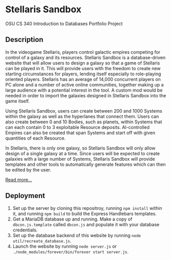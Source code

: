 # Stellaris Sandbox
OSU CS 340 Introduction to Databases Portfolio Project

## Description

In the videogame Stellaris, players control galactic empires competing for control of a galaxy and its resources. Stellaris Sandbox is a database-driven website that will allow users to design a galaxy so that a game of Stellaris can be played in it. This will provide users with the freedom to create new starting circumstances for players, lending itself especially to role-playing oriented players. Stellaris has an average of 14,000 concurrent players on PC alone and a number of active online communities, together making up a large audience with a potential interest in the tool. A custom mod would be needed in order to import the galaxies designed in Stellaris Sandbox into the game itself. 

Using Stellaris Sandbox, users can create between 200 and 1000 Systems within the galaxy as well as the hyperlanes that connect them. Users can also create between 0 and 10 Bodies, such as planets, within Systems that can each contain 0 to 3 exploitable Resource deposits. AI-controlled Empires can also be created that span Systems and start off with given quantities of each Resource.

In Stellaris, there is only one galaxy, so Stellaris Sandbox will only allow design of a single galaxy at a time. Since users will be expected to create galaxies with a large number of Systems, Stellaris Sandbox will provide templates and other tools to automatically generate features which can then be edited by the user.

[Read more...](./doc/DesignDocument.pdf "Design Document")

## Deployment

1. Set up the server by cloning this repositroy, running `npm install` within it, and running `npm build` to build the Express Handlebars templates. 
2. Get a MariaDB database up and running. Make a copy of `dbcon.js.template` called `dbcon.js` and populate it with your database credentials.
3. Set up the database backend of this website by running `node util/recreate_database.js`.
4. Launch the website by running `node server.js` or `./node_modules/forever/bin/forever start server.js`.
